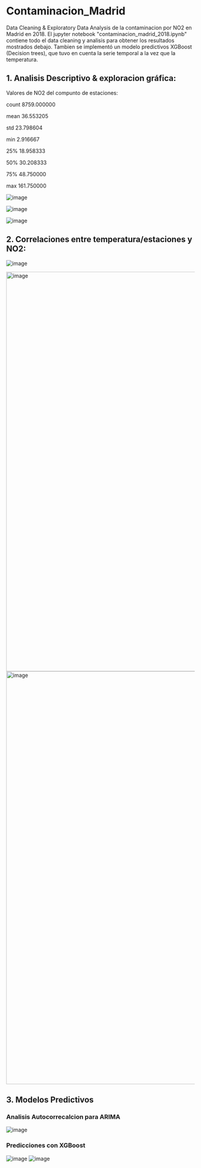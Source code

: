 # Contaminacion_Madrid

Data Cleaning &amp; Exploratory Data Analysis de la contaminacion por NO2 en Madrid en 2018. 
El jupyter notebook "contaminacion_madrid_2018.ipynb" contiene todo el data cleaning y analisis  para obtener los resultados mostrados debajo.
Tambien se implementó un modelo predictivos XGBoost (Decision trees), que tuvo en cuenta la serie temporal a la vez que la temperatura.

## 1. Analisis Descriptivo & exploracion gráfica:

Valores de NO2 del compunto de estaciones:

count    8759.000000

mean       36.553205

std        23.798604

min         2.916667

25%        18.958333

50%        30.208333

75%        48.750000

max       161.750000

![image](https://github.com/JuanFran9/Contaminacion_Madrid/assets/58949950/a93d5472-fbdc-43ed-a745-3163ad96ed79)

![image](https://github.com/JuanFran9/Contaminacion_Madrid/assets/58949950/39c84009-0f00-4d7d-ab5d-fd3a3dea9457)

![image](https://github.com/JuanFran9/Contaminacion_Madrid/assets/58949950/e4858aa9-40b6-43d6-b663-bc69cc4af543)

## 2. Correlaciones entre temperatura/estaciones y NO2:

![image](https://github.com/JuanFran9/Contaminacion_Madrid/assets/58949950/5ab93556-51fa-4def-951c-55a6bb02601a)

<img width="1066" alt="image" src="https://github.com/JuanFran9/Contaminacion_Madrid/assets/58949950/fa7744ac-3ae6-42f4-b6ad-c81d2996c006">

<img width="1102" alt="image" src="https://github.com/JuanFran9/Contaminacion_Madrid/assets/58949950/cc0adf37-d1d0-4e90-89e8-af0acaf53f59">

## 3. Modelos Predictivos 
### Analisis Autocorrecalcion para ARIMA
![image](https://github.com/JuanFran9/Contaminacion_Madrid/assets/58949950/2384ed76-3be4-4b7e-833b-88bc5f85f086)
### Predicciones con XGBoost 
![image](https://github.com/JuanFran9/Contaminacion_Madrid/assets/58949950/6fc52bc6-780b-4385-b822-0c028cf22b2e)
![image](https://github.com/JuanFran9/Contaminacion_Madrid/assets/58949950/4794b82c-7ef2-4df3-8f36-a6d23c4b8ec2)




